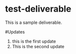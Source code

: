 # test-deliverable
This is a sample deliverable.

#Updates
1. this is the first update
2. This is the second update
